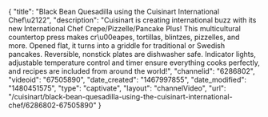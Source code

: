 {
    "title": "Black Bean Quesadilla using the Cuisinart International Chef\u2122",
    "description": "Cuisinart is creating international buzz with its new International Chef Crepe\/Pizzelle\/Pancake Plus! This multicultural countertop press makes cr\u00eapes, tortillas, blintzes, pizzelles, and more. Opened flat, it turns into a griddle for traditional or Swedish pancakes. Reversible, nonstick plates are dishwasher safe. Indicator lights, adjustable temperature control and timer ensure everything cooks perfectly, and recipes are included from around the world!",
    "channelid": "6286802",
    "videoid": "67505890",
    "date_created": "1467997855",
    "date_modified": "1480451575",
    "type": "captivate",
    "layout": "channelVideo",
    "url": "\/cuisinart\/black-bean-quesadilla-using-the-cuisinart-international-chef\/6286802-67505890"
}